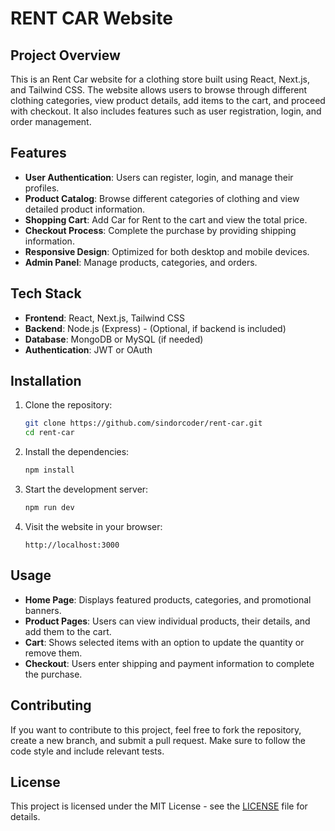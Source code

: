 # RENT CAR Website

## Project Overview

This is an Rent Car website for a clothing store built using React, Next.js, and Tailwind CSS. The website allows users to browse through different clothing categories, view product details, add items to the cart, and proceed with checkout. It also includes features such as user registration, login, and order management.

## Features

- **User Authentication**: Users can register, login, and manage their profiles.
- **Product Catalog**: Browse different categories of clothing and view detailed product information.
- **Shopping Cart**: Add Car for Rent to the cart and view the total price.
- **Checkout Process**: Complete the purchase by providing shipping information.
- **Responsive Design**: Optimized for both desktop and mobile devices.
- **Admin Panel**: Manage products, categories, and orders.

## Tech Stack

- **Frontend**: React, Next.js, Tailwind CSS
- **Backend**: Node.js (Express) - (Optional, if backend is included)
- **Database**: MongoDB or MySQL (if needed)
- **Authentication**: JWT or OAuth

## Installation

1. Clone the repository:
    ```bash
    git clone https://github.com/sindorcoder/rent-car.git
    cd rent-car
    ```

2. Install the dependencies:
    ```bash
    npm install
    ```

4. Start the development server:
    ```bash
    npm run dev
    ```

5. Visit the website in your browser:
    ```
    http://localhost:3000
    ```

## Usage

- **Home Page**: Displays featured products, categories, and promotional banners.
- **Product Pages**: Users can view individual products, their details, and add them to the cart.
- **Cart**: Shows selected items with an option to update the quantity or remove them.
- **Checkout**: Users enter shipping and payment information to complete the purchase.

## Contributing

If you want to contribute to this project, feel free to fork the repository, create a new branch, and submit a pull request. Make sure to follow the code style and include relevant tests.

## License

This project is licensed under the MIT License - see the [LICENSE](LICENSE) file for details.
